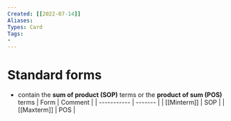 ```yaml
---
Created: [[2022-07-14]]
Aliases: 
Types: Card
Tags: 
- 
---
```

# Standard forms
- contain the **sum of product (SOP)** terms or the **product of sum (POS)** terms
| Form        | Comment |
| ----------- | ------- |
| [[Minterm]] | SOP     |
| [[Maxterm]] | POS     |
